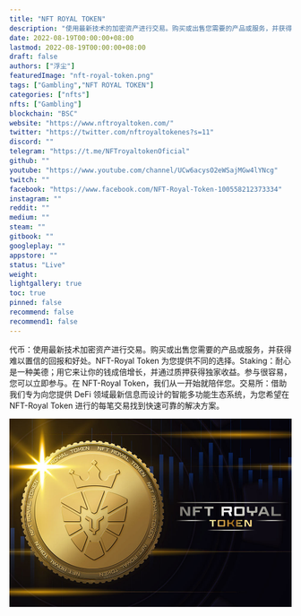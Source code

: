 ```yaml
---
title: "NFT ROYAL TOKEN"
description: "使用最新技术的加密资产进行交易。购买或出售您需要的产品或服务，并获得难以置信的回报和好处。"
date: 2022-08-19T00:00:00+08:00
lastmod: 2022-08-19T00:00:00+08:00
draft: false
authors: ["浮尘"]
featuredImage: "nft-royal-token.png"
tags: ["Gambling","NFT ROYAL TOKEN"]
categories: ["nfts"]
nfts: ["Gambling"]
blockchain: "BSC"
website: "https://www.nftroyaltoken.com/"
twitter: "https://twitter.com/nftroyaltokenes?s=11"
discord: ""
telegram: "https://t.me/NFTroyaltokenOficial"
github: ""
youtube: "https://www.youtube.com/channel/UCw6acysO2eWSajMGw4lYNcg"
twitch: ""
facebook: "https://www.facebook.com/NFT-Royal-Token-100558212373334"
instagram: ""
reddit: ""
medium: ""
steam: ""
gitbook: ""
googleplay: ""
appstore: ""
status: "Live"
weight: 
lightgallery: true
toc: true
pinned: false
recommend: false
recommend1: false
---
```

代币：使用最新技术加密资产进行交易。购买或出售您需要的产品或服务，并获得难以置信的回报和好处。NFT-Royal Token 为您提供不同的选择。Staking：耐心是一种美德；用它来让你的钱成倍增长，并通过质押获得独家收益。参与很容易，您可以立即参与。在 NFT-Royal Token，我们从一开始就陪伴您。交易所：借助我们专为向您提供 DeFi 领域最新信息而设计的智能多功能生态系统，为您希望在 NFT-Royal Token 进行的每笔交易找到快速可靠的解决方案。

![1](4684123321.png)